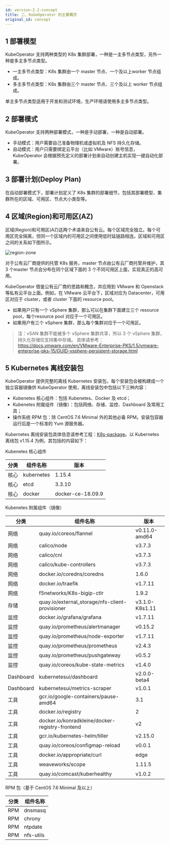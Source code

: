 ```yaml
---
id: version-2.2-concept
title: 二、KubeOperator 的主要概念
original_id: concept
---
```


## 1 部署模型

KubeOperator 支持两种类型的 K8s 集群部署，一种是一主多节点类型，另外一种是多主多节点类型。 

-  一主多节点类型：K8s 集群由一个 master 节点、一个及以上worker 节点组成。
-  多主多节点类型：K8s 集群由三个 master 节点、三个及以上 worker 节点组成。

单主多节点类型适用于开发和测试环境，生产环境请使用多主多节点类型。


## 2 部署模式

KubeOperator 支持两种部署模式，一种是手动部署，一种是自动部署。

-  手动模式：用户需要自己准备物理机或虚拟机及 NFS 持久化存储。
-  自动模式：用户只需要绑定云平台（比如 VMware）账号信息，KubeOperator 会根据预先定义的部署计划来自动创建主机实现一键自动化部署。

## 3 部署计划(Deploy Plan)

在自动部署模式下，部署计划定义了 K8s 集群的部署细节，包括其部署模型、集群所在的区域、可用区、节点大小类型等。

## 4 区域(Region)和可用区(AZ)

区域(Region)和可用区(AZ)这两个术语来自公有云。每个区域完全独立。每个可用区完全隔离，但同一个区域内的可用区之间使用低时延链路相连。区域和可用区之间的关系如下图所示。

![region-zone](../../../img-2.1/region.png)

对于公有云厂商提供的托管 K8s 服务，master 节点由公有云厂商托管并维护，其 3 个master 节点会分布在同个区域下面的 3 个不同可用区上面，实现真正的高可用。

KubeOperator 借鉴公有云厂商的思路和概念，并应用到 VMware 和 Openstack 等私有云平台上面。例如，在 VMware 云平台下，区域对应为 Datacenter，可用区对应于 cluster，或者 cluster 下面的 resource pool。

-  如果用户只有一个 vSphere 集群，那么可以在集群下面建立三个 resource pool，每个resource pool 对应于一个可用区。
-  如果用户有三个 vSphere 集群，那么每个集群对应于一个可用区。

> 注：vSAN 集群不能被多个 vSphere 集群共享，所以 3 个 vSphere 集群，持久化存储仅支持集中存储。 具体请参考：https://docs.vmware.com/en/VMware-Enterprise-PKS/1.5/vmware-enterprise-pks-15/GUID-vsphere-persistent-storage.html

## 5  Kubernetes 离线安装包

KubeOperator 提供完整的离线 Kubernetes 安装包，每个安装包会被构建成一个独立容器镜像供 KubeOperator 使用，离线安装包中包括以下三种内容：

- Kubenetes 核心组件：包括 Kubenetes、Docker 及 etcd；
- Kubenetes 附属组件（镜像）：包括网络、存储、监控、Dashboard 及常用工具；
- 操作系统 RPM 包：除 CentOS 7.6 Minimal 外的其他必备 RPM。安装包容器运行后是一个标准的 Yum 源服务器。

Kubernetes 离线安装包具体信息请参考工程：[K8s-package](https://github.com/KubeOperator/K8s-package)。以 Kubernetes 离线包 v1.15.4 为例，其包括的内容如下：

Kubenetes 核心组件

|  分类  |  组件名称   | 版本  |
|  ---- |  ----  | ----  |
| 核心 | kubernetes  | 1.15.4 |
| 核心 | etcd  | 3.3.10 |
| 核心 | docker  | docker-ce-18.09.9 |

Kubenetes 附属组件（镜像）

|  分类  |  组件名称   | 版本  |
|  ---- |  ----  | ----  |
| 网络 | quay.io/coreos/flannel | v0.11.0-amd64 |
| 网络 | calico/node | v3.7.3 |
| 网络 | calico/cni | v3.7.3 |
| 网络 | calico/kube-controllers | v3.7.3 |
| 网络 | docker.io/coredns/coredns | 1.6.0 |
| 网络 | docker.io/traefik | v1.7.11 |
| 网络 | f5networks/K8s-bigip-ctlr | 1.9.2 |
| 存储 | quay.io/external_storage/nfs-client-provisioner | v3.1.0-K8s1.11 |
| 监控 | docker.io/grafana/grafana | v1.7.11 |
| 监控 | quay.io/prometheus/alertmanager | v0.15.2 |
| 监控 | quay.io/prometheus/node-exporter | v1.7.11 |
| 监控 | quay.io/prometheus/prometheus| v2.4.3 |
| 监控 | quay.io/prometheus/pushgateway| v0.5.2 |
| 监控 | quay.io/coreos/kube-state-metrics| v1.4.0 |
| Dashboard | kubernetesui/dashboard| v2.0.0-beta4 |
| Dashboard | kubernetesui/metrics-scraper| v1.0.1 |
| 工具 | gcr.io/google-containers/pause-amd64| 3.1 |
| 工具 | docker.io/registry| 2 |
| 工具 | docker.io/konradkleine/docker-registry-frontend| v2 |
| 工具 | gcr.io/kubernetes-helm/tiller| v2.15.0 |
| 工具 | quay.io/coreos/configmap-reload| v0.0.1 |
| 工具 | docker.io/appropriate/curl| edge |
| 工具 | weaveworks/scope| 1.11.5 |
| 工具 | quay.io/comcast/kuberhealthy | v1.0.2 |

RPM 包（基于 CentOS 7.6 Minimal 及以上）

|  分类  |  组件名称  |
|  ---- |  ----   |
| RPM | dnsmasq  | 
| RPM | chrony  | 
| RPM | ntpdate | 
| RPM | nfs-utils | 
